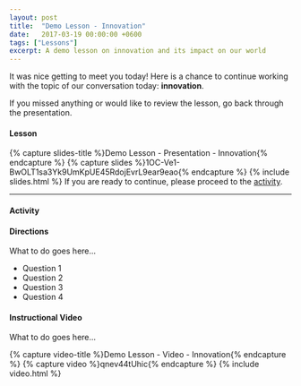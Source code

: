 ```yaml
---
layout: post
title:  "Demo Lesson - Innovation"
date:   2017-03-19 00:00:00 +0600
tags: ["Lessons"]
excerpt: A demo lesson on innovation and its impact on our world
---
```

It was nice getting to meet you today!  Here is a chance to continue working with the topic of our conversation today: <strong>innovation</strong>.

If you missed anything or would like to review the lesson, go back through the presentation.

<h4><a name="lesson">Lesson</a></h4>

{% capture slides-title %}Demo Lesson - Presentation - Innovation{% endcapture %}
{% capture slides %}1OC-Ve1-BwOLT1sa3Yk9UmKpUE45RdojEvrL9ear9eao{% endcapture %}
{% include slides.html %}
If you are ready to continue, please proceed to the <a href="#activity">activity</a>.
<hr>
<h4><a name="activity">Activity</a></h4>
<h4>Directions</h4>
<p>What to do goes here...</p>
<ul>
   <li>Question 1</li>
   <li>Question 2</li>
   <li>Question 3</li>
   <li>Question 4</li>
</ul>
<h4>Instructional Video</h4>
<p>What to do goes here...</p>
{% capture video-title %}Demo Lesson - Video - Innovation{% endcapture %}
{% capture video %}qnev44tUhic{% endcapture %}
{% include video.html %}